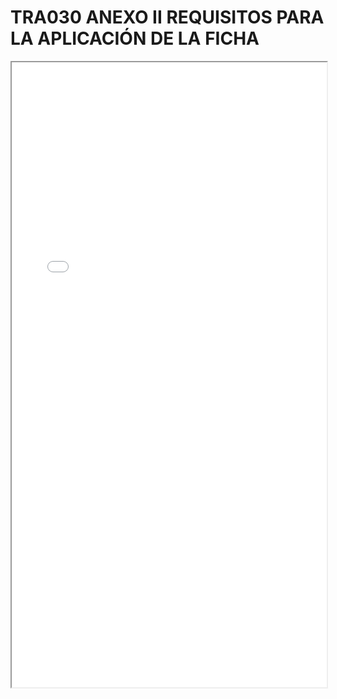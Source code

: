 
# TRA030 ANEXO II REQUISITOS PARA LA APLICACIÓN DE LA FICHA

<iframe src="../TRA030 ANEXO II REQUISITOS PARA LA APLICACIÓN DE LA FICHA.pdf" width="100%" height="1000px"></iframe>

